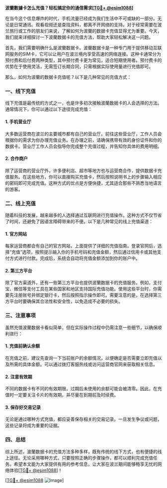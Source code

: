 **波蘭數據卡怎么充值？轻松搞定你的通信需求[[TG💪+ @esim1088](https://t.me/s/esim1088)]**

在当今这个信息爆炸的时代，手机流量已经成为我们生活中不可或缺的一部分。无论是日常通讯、观看视频还是查找资料，都离不开网络的支持。对于经常需要在波兰旅行或工作的朋友们来说，了解如何为波蘭的数据卡充值显得尤为重要。今天，我们就来详细探讨一下波蘭数据卡的充值方法，帮助大家轻松解决这一问题。

首先，我们需要明确什么是波蘭数据卡。波蘭数据卡是一种专门用于提供移动互联网服务的SIM卡，它可以让用户在波兰境内享受高速的网络连接。这种卡通常分为预付费和后付费两种类型，其中预付费卡更为常见，适合短期使用者。预付费卡的优势在于使用灵活，无需签订长期合同，只需根据实际使用量进行充值即可。

那么，如何为波蘭的数据卡充值呢？以下是几种常见的充值方式：

### 一、线下充值

线下充值是最传统的方式之一，也是许多初次接触波蘭数据卡的人会选择的方法。通常情况下，你可以通过以下途径完成充值：

#### 1. 手机营业厅

大多数运营商在波兰的主要城市都有自己的营业厅。前往这些营业厅，工作人员会根据你的需求为你办理充值业务。在办理之前，请确保携带有效的身份证件和你的数据卡。营业厅工作人员会指导你完成整个充值过程，并告知你具体的费用明细。

#### 2. 合作商户

除了运营商的营业厅外，许多便利店、超市等地方也与运营商合作，提供数据卡充值服务。在这些地方，你可以直接购买充值卡，然后按照说明书上的步骤输入相应的密码即可完成充值。这种方式的优点是方便快捷，尤其适合那些不熟悉当地语言的游客。

### 二、线上充值

随着科技的发展，越来越多的人选择通过互联网进行充值操作。这种方式不仅节省了时间，还避免了因语言障碍带来的不便。以下是几种常见的线上充值渠道：

#### 1. 官方网站

每家运营商都会有自己的官方网站，上面提供了详细的充值指南。登录官网后，选择“充值”选项，按照提示输入你的手机号码和充值金额，然后通过信用卡或其他支付方式进行付款。完成后，系统会自动将充值金额添加到你的账户中。

#### 2. 第三方平台

除了官方渠道外，还有一些第三方平台也提供波蘭数据卡的充值服务。例如，支付宝、微信等支付工具在某些国家和地区支持国际充值功能。使用这些平台时，你需要先注册账号并绑定银行卡，然后按照指示操作即可。需要注意的是，在选择第三方平台时要确保其合法性和安全性，以免造成不必要的损失。

### 三、注意事项

虽然充值波蘭数据卡看似简单，但在实际操作过程中仍需注意一些细节，以确保顺利进行：

#### 1. 充值前确认余额

在充值之前，建议先查询一下当前账户的余额情况，以便确定是否需要立即充值以及所需的具体金额。可以通过拨打客服热线或访问运营商官网来获取相关信息。

#### 2. 注意有效期

不同的数据卡有不同的有效期限，过期后未使用的余额可能会被清零。因此，在充值时一定要关注卡片的有效期，并尽量在到期前及时续费。

#### 3. 保存好交易记录

无论是通过哪种方式充值，都应妥善保存相关的交易记录。一旦发生争议或问题，这些记录将成为重要的证据。

### 四、总结

综上所述，波蘭数据卡的充值方法多种多样，既有传统的线下方式，也有便捷的线上途径。无论采用哪种方式，只要按照正确的步骤操作，都可以顺利完成充值任务。希望本文能为大家提供有用的参考信息，让大家在波兰期间能够畅享无忧的网络体验[[TG💪+ @esim1088](https://t.me/s/esim1088)]！

[[TG💪+ @esim1088](https://t.me/s/esim1088) ![Image](https://i.postimg.cc/4NQfJmqS/Snipaste-2025-05-13-00-14-12.png)]